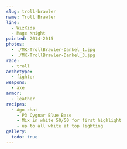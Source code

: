 ```yaml
---
slug: troll-brawler
name: Troll Brawler
line:
  - WizKids
  - Mage Knight
painted: 2014-2015
photos:
  - ./MK-TrollBrawler-Dankel_1.jpg
  - ./MK-TrollBrawler-Dankel_3.jpg
race:
  - troll
archetype:
  - fighter
weapons:
  - axe
armor:
  - leather
recipes:
  - Ago-chat
    - P3 Cygnar Blue Base
    - Mix in white 50/50 for first highlight
    - up to all white at top lighting
gallery:
  todo: true
---
```

